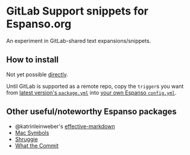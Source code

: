 # GitLab Support snippets for Espanso.org

An experiment in GitLab-shared text expansions/snippets.

## How to install

Not yet possible [directly](https://espanso.org/docs/packages/#from-a-repository).

Until GitLab is supported as a remote repo,
copy the `trigger`s you want from
[latest version's `package.yml`](https://gitlab.com/gitlab-com/support/toolbox/espanso/find_file/master)
into [your own Espanso `config.yml`](https://espanso.org/docs/get-started/#creating-your-own-match).

## Other useful/noteworthy Espanso packages

- @katrinleinweber's [effective-markdown](https://github.com/katrinleinweber/espanso-effective-markdown)
- [Mac Symbols](https://hub.espanso.org/packages/mac-symbols/)
- [Shruggie](https://hub.espanso.org/packages/shruggie/)
- [What the Commit](https://hub.espanso.org/packages/wtc/)
